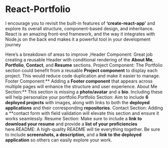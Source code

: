 # React-Portfolio

I encourage you to revisit the built-in features of **‘create-react-app’** and explore its overall structure, component-based design, and inheritance. React is an amazing front-end framework, and the way it integrates with Node.js on the back end makes it a powerful tool in your development journey

Here’s a breakdown of areas to improve ,Header Component: Great job creating a reusable Header with conditional rendering of the **About Me**, **Portfolio**, **Contact**, and **Resume** sections. Project Component: The Portfolio section could benefit from a reusable **Project component** to display each project. This would reduce code duplication and make it easier to manage. Footer Component:** Adding a **Footer component** that appears across multiple pages will enhance the structure and user experience. About Me Section:** This section is missing a **photo/avatar** and a **bio**. Including these will help personalize your portfolio.Portfolio Section: Aim to include **6 deployed projects** with images, along with links to both the **deployed applications** and their corresponding **repositories**. Contact Section: Adding a **contact form with field validation will elevate this section and ensure it works seamlessly. Resume Section: Make sure to include a **link to download your resume** and provide a **list of your proficiencies** here.README: A high-quality README will tie everything together. Be sure to include **screenshots, a description,** and a **link to the deployed application** so others can easily explore your work.

